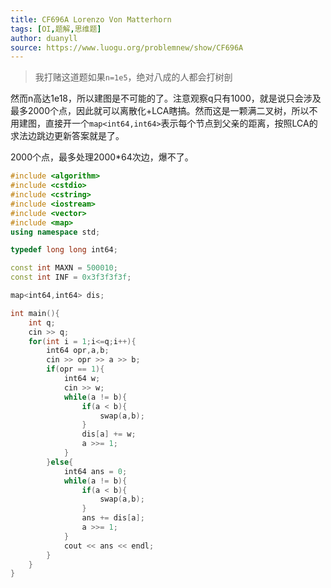 ```yaml
---
title: CF696A Lorenzo Von Matterhorn
tags: [OI,题解,思维题]
author: duanyll
source: https://www.luogu.org/problemnew/show/CF696A
---
```


> 我打赌这道题如果`n=1e5`，绝对八成的人都会打树剖

然而n高达1e18，所以建图是不可能的了。注意观察q只有1000，就是说只会涉及最多2000个点，因此就可以离散化+LCA瞎搞。然而这是一颗满二叉树，所以不用建图，直接开一个`map<int64,int64>`表示每个节点到父亲的距离，按照LCA的求法边跳边更新答案就是了。

2000个点，最多处理2000*64次边，爆不了。

```cpp
#include <algorithm>
#include <cstdio>
#include <cstring>
#include <iostream>
#include <vector>
#include <map>
using namespace std;

typedef long long int64;

const int MAXN = 500010;
const int INF = 0x3f3f3f3f;

map<int64,int64> dis;

int main(){
	int q;
	cin >> q;
	for(int i = 1;i<=q;i++){
		int64 opr,a,b;
		cin >> opr >> a >> b;
		if(opr == 1){
			int64 w;
			cin >> w;
			while(a != b){
				if(a < b){
					swap(a,b);
				}
				dis[a] += w;
				a >>= 1;
			}
		}else{
			int64 ans = 0;
			while(a != b){
				if(a < b){
					swap(a,b);
				}
				ans += dis[a];
				a >>= 1;
			}
			cout << ans << endl;
		}
	}
} 
```
